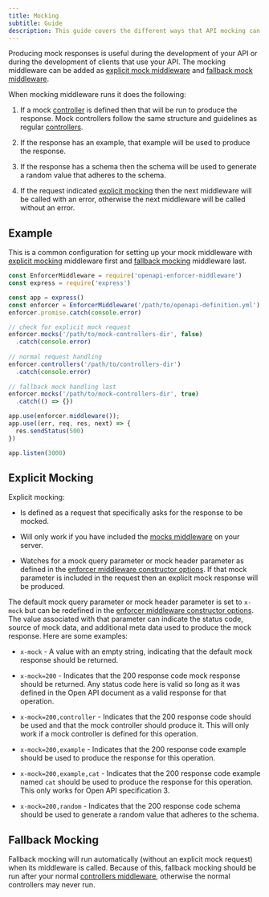 ```yaml
---
title: Mocking
subtitle: Guide
description: This guide covers the different ways that API mocking can be produced as well as how it can be invoked.
---
```


Producing mock responses is useful during the development of your API or during the development of clients that use your API. The mocking middleware can be added as [explicit mock middleware](#explicit-mocking) and [fallback mock middleware](#fallback-mocking).

When mocking middleware runs it does the following:

1. If a mock [controller](controllers.md) is defined then that will be run to produce the response. Mock controllers follow the same structure and guidelines as regular [controllers](./controllers.md).

2. If the response has an example, that example will be used to produce the response.

3. If the response has a schema then the schema will be used to generate a random value that adheres to the schema.

4. If the request indicated [explicit mocking](#explicit-mocking) then the next middleware will be called with an error, otherwise the next middleware will be called without an error.

## Example

This is a common configuration for setting up your mock middleware with [explicit mocking](#explicit-mocking) middleware first and [fallback mocking](#fallback-mocking) middleware last.

```js
const EnforcerMiddleware = require('openapi-enforcer-middleware')
const express = require('express')

const app = express()
const enforcer = EnforcerMiddleware('/path/to/openapi-definition.yml')
enforcer.promise.catch(console.error)

// check for explicit mock request
enforcer.mocks('/path/to/mock-controllers-dir', false)
  .catch(console.error)
  
// normal request handling
enforcer.controllers('/path/to/controllers-dir')
  .catch(console.error) 
  
// fallback mock handling last
enforcer.mocks('/path/to/mock-controllers-dir', true)
  .catch(() => {})

app.use(enforcer.middleware());
app.use((err, req, res, next) => {
  res.sendStatus(500)
})

app.listen(3000)
```

## Explicit Mocking

Explicit mocking:

- Is defined as a request that specifically asks for the response to be mocked. 

- Will only work if you have included the [mocks middleware](server.md) on your server.

- Watches for a mock query parameter or mock header parameter as defined in the [enforcer middleware constructor options](../api.md#openapienforcermiddleware). If that mock parameter is included in the request then an explicit mock response will be produced.

The default mock query parameter or mock header parameter is set to `x-mock` but can be redefined in the [enforcer middleware constructor options](../api.md#openapienforcermiddleware). The value associated with that parameter can indicate the status code, source of mock data, and additional meta data used to produce the mock response. Here are some examples:

- `x-mock` - A value with an empty string, indicating that the default mock response should be returned.

- `x-mock=200` - Indicates that the 200 response code mock response should be returned. Any status code here is valid so long as it was defined in the Open API document as a valid response for that operation.

- `x-mock=200,controller` - Indicates that the 200 response code should be used and that the mock controller should produce it. This will only work if a mock controller is defined for this operation.

- `x-mock=200,example` - Indicates that the 200 response code example should be used to produce the response for this operation.

- `x-mock=200,example,cat` - Indicates that the 200 response code example named `cat` should be used to produce the response for this operation. This only works for Open API specification 3.

- `x-mock=200,random` - Indicates that the 200 response code schema should be used to generate a random value that adheres to the schema.


## Fallback Mocking

Fallback mocking will run automatically (without an explicit mock request) when its middleware is called. Because of this, fallback mocking should be run after your normal [controllers middleware](server.md), otherwise the normal controllers may never run.
